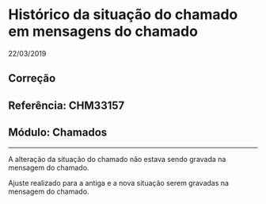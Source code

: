 # Histórico da situação do chamado em mensagens do chamado
22/03/2019
## Correção
## Referência: CHM33157
## Módulo: Chamados
***

A alteração da situação do chamado não estava sendo gravada na mensagem do chamado.

Ajuste realizado para a antiga e a nova situação serem gravadas na mensagem do chamado.